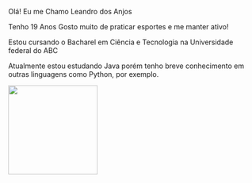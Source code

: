 Olá! Eu me Chamo Leandro dos Anjos

Tenho 19 Anos
Gosto muito de praticar esportes e me manter ativo!

Estou cursando o Bacharel em Ciência e Tecnologia na Universidade federal do ABC

Atualmente estou estudando Java porém tenho breve conhecimento em outras linguagens como Python, por exemplo.

<div>
  <img height="180em" src="https://github-readme-stats.vercel.app/api?username=leaandroanjos$show_icons=true&theme=onedark&include_all_commits=true&count_private=true&hide=stars,prs,issues,contribs"/>
</div>
